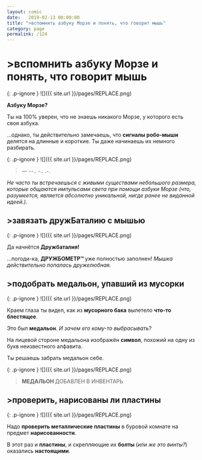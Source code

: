 ```yaml
---
layout: comic
date:   2019-02-13 00:00:00 
title: ">вспомнить азбуку Морзе и понять, что говорит мышь"
category: page
permalink: /124
---
```

# >вспомнить азбуку Морзе и понять, что говорит мышь

{: .p-ignore }
![]({{ site.url }}/pages/REPLACE.png)

<strong>Азбуку Морзе?</strong> 

Ты на 100% уверен, что не знаешь никакого Морзе, у которого есть своя азбука.

…однако, ты действительно замечаешь, что <strong>сигналы робо-мыши</strong> делятся на длинные и короткие. Ты даже начинаешь их немного разбирать.

{: .p-ignore }
![]({{ site.url }}/pages/REPLACE.png)

<blockquote>— --.. -.. .-.</blockquote>

<em>Не часто ты встречаешься с живыми существами небольшого размера, которые общаются импульсами света при помощи азбуки Морзе (что, разумеется, является абсолютно уникальной, нигде ранее не виданной идеей.).</em>

## >завязать дружБаталию с мышью

{: .p-ignore }
![]({{ site.url }}/pages/REPLACE.png)

Да начнётся <strong>Дружбаталия!</strong>

…погоди-ка, <strong>ДРУЖБОМЕТР™ </strong>уже полностью заполнен! <em>Мышка действительно попалась дружелюбная.</em>

## >подобрать медальон, упавший из мусорки

{: .p-ignore }
![]({{ site.url }}/pages/REPLACE.png)

Краем глаза ты видел, как из <strong>мусорного бака</strong> вылетело <strong>что-то блестящее</strong>.

Это был <strong>медальон</strong>. <em>И зачем его кому-то выбрасывать</em>?

На лицевой стороне медальона изображён <strong>символ</strong>, похожий на одну из букв неизвестного алфавита.

Ты решаешь забрать медальон себе.

{: .p-ignore }
![]({{ site.url }}/pages/REPLACE.png)

<blockquote><strong>МЕДАЛЬОН </strong>ДОБАВЛЕН В ИНВЕНТАРЬ</blockquote>

## >проверить, нарисованы ли пластины

{: .p-ignore }
![]({{ site.url }}/pages/REPLACE.png)

Надо <strong>проверить металлические пластины</strong> в буровой комнате на предмет <strong>нарисованности</strong>.

В этот раз и <strong>пластины</strong>, и скрепляющие их <strong>болты </strong>(<em>или же это винты?</em>) оказались <strong>настоящими</strong>.
